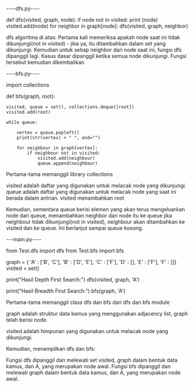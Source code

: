 ----dfs.py----

def dfs(visited, graph, node):
    if node not in visited:
        print (node)
        visited.add(node)
        for neighbor in graph[node]:
            dfs(visited, graph, neighbor)
            
dfs algoritma di atas:
Pertama kali memeriksa apakah node saat ini tidak dikunjungi(not in visited) - jika ya, itu ditambahkan dalam set yang dikunjungi.
Kemudian untuk setiap neighbor dari node saat ini, fungsi dfs dipanggil lagi.
Kasus dasar dipanggil ketika semua node dikunjungi. Fungsi tersebut kemudian dikembalikan

----bfs.py----

import collections

def bfs(graph, root):

    visited, queue = set(), collections.deque([root])
    visited.add(root)

    while queue:

        vertex = queue.popleft()
        print(str(vertex) + " ", end="")

        for neighbour in graph[vertex]:
            if neighbour not in visited:
                visited.add(neighbour)
                queue.append(neighbour)

Pertama-tama memanggil library collections

visited adalah daftar yang digunakan untuk melacak node yang dikunjungi.
queue adalah daftar yang digunakan untuk melacak node yang saat ini berada dalam antrian.
visited menambahkan root

Kemudian, sementara queue berisi elemen yang akan terus mengeluarkan node dari queue, menambahkan neighbor dari node itu ke queue 
jika neighbour tidak dikunjungi(not in visited), neighbour akan ditambahkan ke visited dan ke queue.
Ini berlanjut sampai queue kosong.

---main.py----

from Test.dfs import dfs
from Test.bfs import bfs

graph = {
    'A' : ['B', 'C'],
    'B' : ['D', 'E'],
    'C' : ['F'],
    'D' : [],
    'E' : ['F'],
    'F' : []}
visited = set()

print("Hasil Depth First Search:")
dfs(visited, graph, 'A')

print("Hasil Breadth First Search:")
bfs(graph, 'A')

Pertama-tama memanggil class dfs dan bfs dari dfs dan bfs module

graph adalah struktur data kamus yang menggunakan adjacency list, graph telah berisi node.

visited adalah himpunan yang digunakan untuk melacak node yang dikunjungi.

Kemudian, menampilkan dfs dan bfs:

Fungsi dfs dipanggil dan melewati set visited, graph dalam bentuk data kamus, dan A, yang merupakan node awal.
Fungsi bfs dipanggil dan melewati graph dalam bentuk data kamus, dan A, yang merupakan node awal.